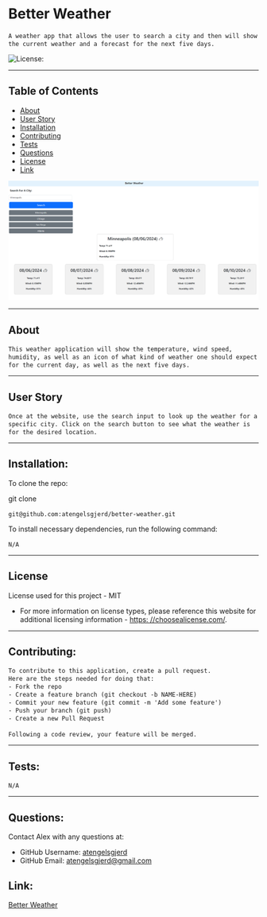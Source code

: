   # Better Weather
  
    A weather app that allows the user to search a city and then will show the current weather and a forecast for the next five days.
  
  ![License:](https://img.shields.io/badge/License-MIT-yellow.svg)
    
  ---
  ## Table of Contents
  * [About](#about)
  * [User Story](#user-story)
  * [Installation](#installation)
  * [Contributing](#contributing)
  * [Tests](#tests)
  * [Questions](#questions)
  * [License](#license)
  * [Link](#link)

![](./assets/images/Screenshot%20(146).png)
  
  ---
  ## About
  
    This weather application will show the temperature, wind speed, humidity, as well as an icon of what kind of weather one should expect for the current day, as well as the next five days.
  
  ---
  
  ## User Story
  ```
  Once at the website, use the search input to look up the weather for a specific city. Click on the search button to see what the weather is for the desired location.
  ``` 
  
  ---
  
  ## Installation:
    
    
  To clone the repo:
    
  git clone 
  ```
  git@github.com:atengelsgjerd/better-weather.git
  ```

  To install necessary dependencies, run the following command:
  ```
  N/A
  ```
  
  ---
  
   ## License
  License used for this project - MIT
  * For more information on license types, please reference this website
  for additional licensing information - [https: //choosealicense.com/](https://choosealicense.com/).
  
  ---
  
  ## Contributing:


    
    To contribute to this application, create a pull request.
    Here are the steps needed for doing that:
    - Fork the repo
    - Create a feature branch (git checkout -b NAME-HERE)
    - Commit your new feature (git commit -m 'Add some feature')
    - Push your branch (git push)
    - Create a new Pull Request
  
    Following a code review, your feature will be merged.
  
  
  ---
  
  ## Tests:
    N/A
  
  ---
  
  ## Questions:
  Contact Alex with any questions at:
  * GitHub Username: [atengelsgjerd](https://github.com/atengelsgjerd)
  * GitHub Email: atengelsgjerd@gmail.com

  ## Link:
  [Better Weather](https://atengelsgjerd.github.io/better-weather/)

    